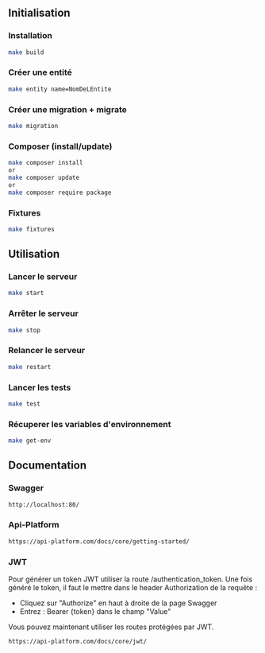 ## Initialisation
### Installation
```bash 
make build 
```

### Créer une entité
```bash
make entity name=NomDeLEntite
```

### Créer une migration + migrate
```bash
make migration
```

### Composer (install/update)
```bash
make composer install
or
make composer update
or
make composer require package
```

### Fixtures
```bash
make fixtures
```

## Utilisation
### Lancer le serveur
```bash
make start
```

### Arrêter le serveur
```bash
make stop
```

### Relancer le serveur
```bash
make restart
```

### Lancer les tests
```bash
make test
```

### Récuperer les variables d'environnement
```bash
make get-env
```


## Documentation
### Swagger
```bash
http://localhost:80/
```

### Api-Platform
```bash
https://api-platform.com/docs/core/getting-started/
```

### JWT

Pour générer un token JWT utiliser la route /authentication_token.
Une fois généré le token, il faut le mettre dans le header Authorization de la requête :
- Cliquez sur "Authorize" en haut à droite de la page Swagger
- Entrez : Bearer {token} dans le champ "Value"

Vous pouvez maintenant utiliser les routes protégées par JWT.

```bash
https://api-platform.com/docs/core/jwt/
```


